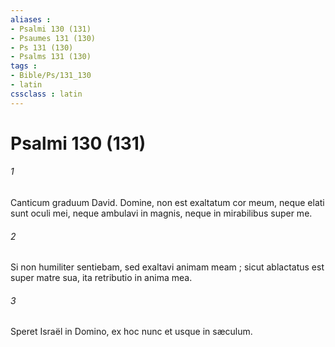 ```yaml
---
aliases : 
- Psalmi 130 (131)
- Psaumes 131 (130)
- Ps 131 (130)
- Psalms 131 (130)
tags : 
- Bible/Ps/131_130
- latin
cssclass : latin
---
```


# Psalmi 130 (131)

###### 1
Canticum graduum David. Domine, non est exaltatum cor meum, neque elati sunt oculi mei, neque ambulavi in magnis, neque in mirabilibus super me.
###### 2
Si non humiliter sentiebam, sed exaltavi animam meam ; sicut ablactatus est super matre sua, ita retributio in anima mea.
###### 3
Speret Israël in Domino, ex hoc nunc et usque in sæculum.
